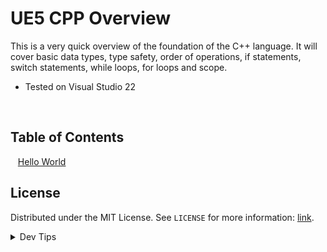 # UE5 CPP Overview


<!-- OVERVIEW -->
This is a very quick overview of the foundation of the C++ language. It will cover basic data types, type safety, order of operations, if statements, switch statements, while loops, for loops and scope.

* Tested on Visual Studio 22

<br>

<!-- TOC -->
## Table of Contents

<kbd></kbd> &nbsp;&nbsp; [Hello World](hello-world/README.md#user-content-hello-world) <br>

<!-- LICENSE -->
## License
Distributed under the MIT License. See `LICENSE` for more information: [link](LICENSE).

</details>
<details><summary>Dev Tips</summary>
make git m="add commit message"
</details>